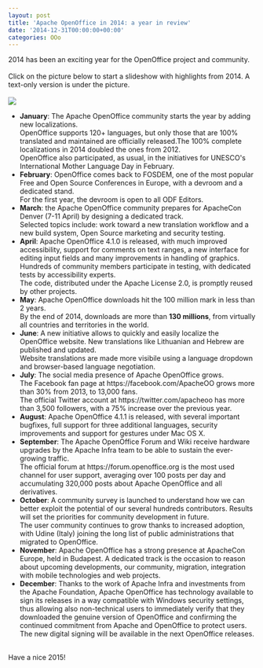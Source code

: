 ```yaml
---
layout: post
title: 'Apache OpenOffice in 2014: a year in review'
date: '2014-12-31T00:00:00+00:00'
categories: OOo
---
```

2014 has been an exciting year for the OpenOffice project and community.<br /><br />Click on the picture below to start a slideshow with highlights from 2014. A text-only version is under the picture.<br /><br /> <a href="http://cdn.knightlab.com/libs/timeline/latest/embed/index.html?source=0ApXDQB3bRocRdHd6OEVOeHVRTHBFQlc4RkJTSG1XSkE&amp;font=Bevan-PotanoSans&amp;maptype=toner&amp;lang=en&amp;height=650"><img src="http://people.apache.org/~pescetti/blog/2014-12-review/timeline.png" /></a><br /> 
  <ul> 
    <li><b>January</b>: The Apache OpenOffice community starts the year by adding new localizations.<br />OpenOffice supports 120+ languages, but only those that are 100% translated and maintained are officially released.The 100% complete localizations in 2014 doubled the ones from 2012.<br />OpenOffice also participated, as usual, in the initiatives for UNESCO's International Mother Language Day in February.</li> 
    <li><b>February</b>: OpenOffice comes back to FOSDEM, one of the most popular Free and Open Source Conferences in Europe, with a devroom and a dedicated stand.<br />For the first year, the devroom is open to all ODF Editors.</li> 
    <li><b>March</b>: the Apache OpenOffice community prepares for ApacheCon Denver (7-11 April) by designing a dedicated track.<br />Selected topics include: work toward a new translation workflow and a new build system, Open Source marketing and security testing.</li> 
    <li><b>April</b>: Apache OpenOffice 4.1.0 is released, with much improved accessibility, support for comments on text ranges, a new interface for editing input fields and many improvements in handling of graphics.<br />Hundreds of community members participate in testing, with dedicated tests by accessibility experts.<br />The code, distributed under the Apache License 2.0, is promptly reused by other projects.</li> 
    <li><b>May</b>: Apache OpenOffice downloads hit the 100 million mark in less than 2 years.<br />By the end of 2014, downloads are more than <b>130 millions</b>, from virtually all countries and territories in the world.</li> 
    <li><b>June</b>: A new initiative allows to quickly and easily localize the OpenOffice website. New translations like Lithuanian and Hebrew are published and updated.<br />Website translations are made more visibile using a language dropdown and browser-based language negotiation.</li> 
    <li><b>July</b>: The social media presence of Apache OpenOffice grows.<br />The Facebook fan page at https://facebook.com/ApacheOO grows more than 30% from 2013, to 13,000 fans.<br />The official Twitter account at https://twitter.com/apacheoo has more than 3,500 followers, with a 75% increase over the previous year.</li> 
    <li><b>August</b>: Apache OpenOffice 4.1.1 is released, with several important bugfixes, full support for three additional languages, security improvements and support for gestures under Mac OS X.</li> 
    <li><b>September</b>: The Apache OpenOffice Forum and Wiki receive hardware upgrades by the Apache Infra team to be able to sustain the ever-growing traffic.<br />The official forum at https://forum.openoffice.org is the most used channel for user support, averaging over 100 posts per day and accumulating 320,000 posts about Apache OpenOffice and all derivatives.</li> 
    <li><b>October</b>: A community survey is launched to understand how we can better exploit the potential of our several hundreds contributors. Results will set the priorities for community development in future.<br />The user community continues to grow thanks to increased adoption, with Udine (Italy) joining the long list of public administrations that migrated to OpenOffice.</li> 
    <li><b>November</b>: Apache OpenOffice has a strong presence at ApacheCon Europe, held in Budapest. A dedicated track is the occasion to reason about upcoming developments, our community, migration, integration with mobile technologies and web projects.</li> 
    <li><b>December</b>: Thanks to the work of Apache Infra and investments from the Apache Foundation, Apache OpenOffice has technology available to sign its releases in a way compatible with Windows security settings, thus allowing also non-technical users to immediately verify that they downloaded the genuine version of OpenOffice and confirming the continued commitment from Apache and OpenOffice to protect users.<br />The new digital signing will be available in the next OpenOffice releases.</li> 
  </ul><br />Have a nice 2015!
